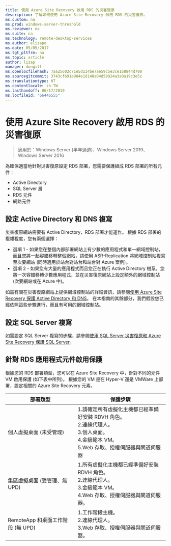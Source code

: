 ```yaml
---
title: 使用 Azure Site Recovery 啟用 RDS 的災害復原
description: 了解如何使用 Azure Site Recovery 啟用 RDS 的災害復原。
ms.custom: na
ms.prod: windows-server-threshold
ms.reviewer: na
ms.suite: na
ms.technology: remote-desktop-services
ms.author: elizapo
ms.date: 05/05/2017
ms.tgt_pltfrm: na
ms.topic: article
author: lizap
manager: dongill
ms.openlocfilehash: 7aa25602c71e5d114be7ae59c5e3ce168844d700
ms.sourcegitcommit: 3743cf691a984e1d140a04d50924a3a0a19c3e5c
ms.translationtype: HT
ms.contentlocale: zh-TW
ms.lasthandoff: 06/17/2019
ms.locfileid: "66446555"
---
```

# <a name="enable-disaster-recovery-of-rds-using-azure-site-recovery"></a>使用 Azure Site Recovery 啟用 RDS 的災害復原

>適用於：Windows Server (半年通道)、Windows Server 2019、Windows Server 2016

為確保適當地針對災害復原設定 RDS 部署，您需要保護組成 RDS 部署的所有元件：

- Active Directory
- SQL Server 層
- RDS 元件
- 網路元件

## <a name="configure-active-directory-and-dns-replication"></a>設定 Active Directory 和 DNS 複寫

災害復原網站需要有 Active Directory，RDS 部署才能運作。 根據 RDS 部署的複雜程度，您有兩個選擇：

- 選項 1 - 如果您在整個內部部署網站上有少數的應用程式和單一網域控制站，而且您將一起容錯移轉整個網站，請使用 ASR-Replication 將網域控制站複寫至次要網站 (同時適用於站台對站台和站台對 Azure 案例)。
- 選項 2 - 如果您有大量的應用程式而且您正在執行 Active Directory 樹系，您將一次容錯移轉少數應用程式，並在災害復原網站上設定額外的網域控制站 (次要網站或在 Azure 中)。

如需有關在災害復原網站上提供網域控制站的詳細資訊，請參閱[使用 Azure Site Recovery 保護 Active Directory 和 DNS](/azure/site-recovery/site-recovery-active-directory)。 在本指南的其餘部分，我們假設您已經依照這些步驟進行，而且有可用的網域控制站。

## <a name="set-up-sql-server-replication"></a>設定 SQL Server 複寫

如需設定 SQL Server 複寫的步驟，請參閱[使用 SQL Server 災害復原和 Azure Site Recovery 保護 SQL Server](/azure/site-recovery/site-recovery-sql)。

## <a name="enable-protection-for-the-rds-application-components"></a>針對 RDS 應用程式元件啟用保護

根據您的 RDS 部署類型，您可以在 Azure Site Recovery 中，針對不同的元件 VM 啟用保護 (如下表中所列)。 根據您的 VM 是在 Hyper-V 還是 VMWare 上部署，設定相關的 Azure Site Recovery 元素。


|               部署類型                |                                                                                                     保護步驟                                                                                                     |
|----------------------------------------------|--------------------------------------------------------------------------------------------------------------------------------------------------------------------------------------------------------------------------|
|     個人虛擬桌面 (未受管理)     | 1.請確定所有虛擬化主機都已經準備好安裝 RDVH 角色。    </br>2.連線代理人。  </br>3.個人桌面。 </br>4.金級範本 VM。 </br>5.Web 存取、授權伺服器與閘道伺服器 |
| 集區虛擬桌面 (受管理、無 UPD) |                    1.所有虛擬化主機都已經準備好安裝 RDVH 角色。  </br>2.連線代理人。  </br>3.金級範本 VM。 </br>4.Web 存取、授權伺服器與閘道伺服器。                    |
|   RemoteApp 和桌面工作階段 (無 UPD)   |                                                          1.工作階段主機。  </br>2.連線代理人。 </br>3.Web 存取、授權伺服器與閘道伺服器。                                                           |


